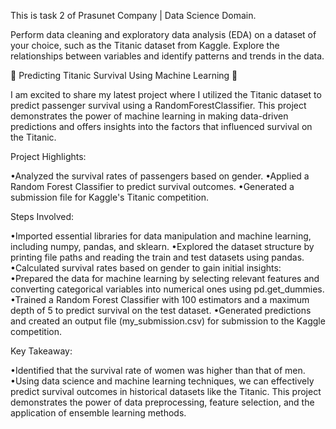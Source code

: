 This is task 2 of Prasunet Company | Data Science Domain.

Perform data cleaning and exploratory data analysis (EDA) on a dataset of your choice, such as the Titanic dataset from Kaggle. Explore the relationships between variables and identify patterns and trends in the data.

 🚢 Predicting Titanic Survival Using Machine Learning 🌊
 
I am excited to share my latest project where I utilized the Titanic dataset to predict passenger survival using a RandomForestClassifier. This project demonstrates the power of machine learning in making data-driven predictions and offers insights into the factors that influenced survival on the Titanic.

Project Highlights:

•Analyzed the survival rates of passengers based on gender.
•Applied a Random Forest Classifier to predict survival outcomes.
•Generated a submission file for Kaggle's Titanic competition.

Steps Involved:

•Imported essential libraries for data manipulation and machine learning, including numpy, pandas, and sklearn.
•Explored the dataset structure by printing file paths and reading the train and test datasets using pandas.
•Calculated survival rates based on gender to gain initial insights:
•Prepared the data for machine learning by selecting relevant features and converting categorical variables into numerical ones using pd.get_dummies.
•Trained a Random Forest Classifier with 100 estimators and a maximum depth of 5 to predict survival on the test dataset.
•Generated predictions and created an output file (my_submission.csv) for submission to the Kaggle competition.

Key Takeaway:

•Identified that the survival rate of women was higher than that of men.
•Using data science and machine learning techniques, we can effectively predict survival outcomes in historical datasets like the Titanic. This project demonstrates the power of data preprocessing, feature selection, and the application of ensemble learning methods.
